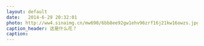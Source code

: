 ```yaml
---
layout: default
date:   2014-6-29 20:32:01
photo: http://ww4.sinaimg.cn/mw690/6bb8ee92gw1ehv96zrf16j21kw16owzs.jpg
caption_header: 这是什么花？
caption: 
---
```

